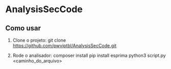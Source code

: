 # AnalysisSecCode
## Como usar

1. Clone o projeto:
   git clone https://github.com/pwviptbl/AnalysisSecCode.git

2. Rode o analisador:
    composer install
    pip install esprima
    python3 script.py <caminho_do_arquivo>